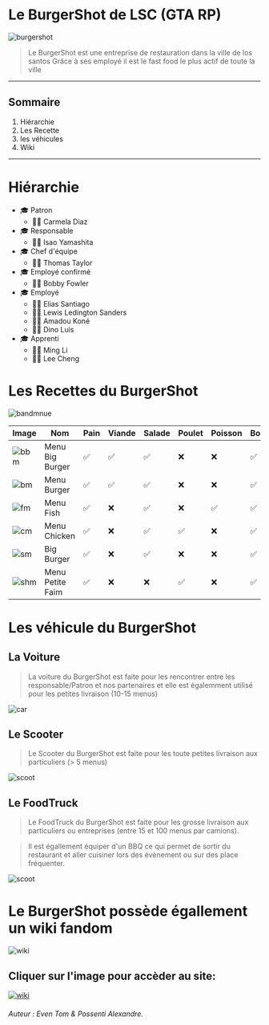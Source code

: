 # **Le BurgerShot de LSC (GTA RP)**
![burgershot](https://github.com/GeniusTom-Dev/wiki_valorant/blob/main/image_md/bs.png?raw=true)

> Le BurgerShot est une entreprise de restauration dans la ville de los santos
> Grâce à ses employé il est le fast food le plus actif de toute la ville

*******
## **Sommaire**
 1. Hiérarchie
 2. Les Recette
 3. les véhicules
 4. Wiki

******

# Hiérarchie 

* 🎓 Patron
  * 👨‍🍳 Carmela Diaz
* 🎓 Responsable
  * 👨‍🍳 Isao Yamashita
* 🎓 Chef d'équipe
  * 👨‍🍳 Thomas Taylor
* 🎓 Employé confirmé
  * 👨‍🍳 Bobby Fowler
* 🎓 Employé
  * 👨‍🍳 Elias Santiago
  * 👨‍🍳 Lewis Ledington Sanders
  * 👨‍🍳 Amadou Koné
  * 👨‍🍳 Dino Luìs
* 🎓 Apprenti
  * 👨‍🍳 Ming Li
  * 👨‍🍳 Lee Cheng


# Les Recettes du BurgerShot

![bandmnue](https://github.com/GeniusTom-Dev/wiki_valorant/blob/main/image_md/band_menu.png?raw=true)

| Image | Nom  | Pain | Viande | Salade | Poulet | Poisson | Boisson | Prix |
|------| ------|----- |-----|-----|-----|-----|-----| -----|
|![bbm](https://github.com/GeniusTom-Dev/wiki_valorant/blob/main/image_md/bbm.png?raw=true)|Menu Big Burger|✅|✅|✅|❌|❌| ✅| 50$ |
|![bm](https://github.com/GeniusTom-Dev/wiki_valorant/blob/main/image_md/bm.png?raw=true)|Menu Burger|✅|✅|✅|❌|❌| ✅| 50$ |
|![fm](https://github.com/GeniusTom-Dev/wiki_valorant/blob/main/image_md/fm.png?raw=true)|Menu Fish|✅|❌|✅|❌|✅| ✅| 50$ |
|![cm](https://github.com/GeniusTom-Dev/wiki_valorant/blob/main/image_md/cm.png?raw=true)|Menu Chicken|✅|❌|✅|✅|❌| ✅| 50$ |
|![sm](https://github.com/GeniusTom-Dev/wiki_valorant/blob/main/image_md/sm.png?raw=true)|Big Burger|✅|❌|✅|❌|❌| ✅| 50$ |
|![shm](https://github.com/GeniusTom-Dev/wiki_valorant/blob/main/image_md/shm.png?raw=true)|Menu Petite Faim|✅|❌|❌|✅|❌| ✅| 40$ |


# Les véhicule du BurgerShot 

## La Voiture 

> La voiture du BurgerShot est faite pour les rencontrer entre les responsable/Patron et nos partenaires et elle est égalemment utilisé pour les petites livraison (10-15 menus)

![car](https://github.com/GeniusTom-Dev/wiki_valorant/blob/main/image_md/voiture.png?raw=true)

## Le Scooter 

> Le Scooter du BurgerShot est faite pour les toute petites livraison aux particuliers (> 5 menus)

![scoot](https://github.com/GeniusTom-Dev/wiki_valorant/blob/main/image_md/scoot.png?raw=true)

## Le FoodTruck 

> Le FoodTruck du BurgerShot est faite pour les grosse livraison aux particuliers ou entreprises (entre 15 et 100 menus par camions).

>Il est égallement équiper d'un BBQ ce qui permet de sortir du restaurant et aller cuisiner lors des évènement ou sur des place fréquenter.

![scoot](https://github.com/GeniusTom-Dev/wiki_valorant/blob/main/image_md/foodtruck.png?raw=true)

# Le BurgerShot possède égallement un wiki fandom

![wiki](https://github.com/GeniusTom-Dev/wiki_valorant/blob/main/image_md/band_site.png?raw=true)

## Cliquer sur l'image pour accèder au site:

[![wiki](https://github.com/GeniusTom-Dev/wiki_valorant/blob/main/image_md/wiki.png?raw=true)](https://ls-confidential.fandom.com/fr/wiki/Burger_Shot)


###### Auteur : *Even Tom & Possenti Alexandre*. 